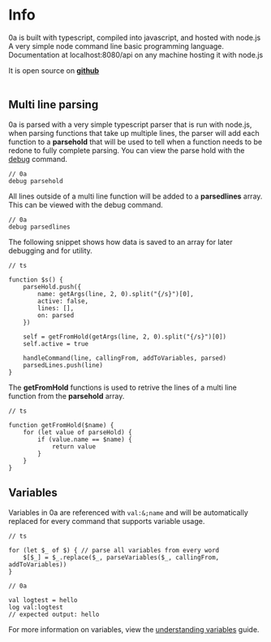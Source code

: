 # Info

0a is built with typescript, compiled into javascript, and hosted with node.js
A very simple node command line basic programming language. Documentation at localhost:8080/api on any machine hosting it with node.js 

It is open source on **[github](https://github.com/0aoq/0a-Parser)**
<br><br>

## Multi line parsing

0a is parsed with a very simple typescript parser that is run with node.js, when parsing functions that take up multiple lines, the parser will add each function to a **parsehold** that will be used to tell when a function needs to be redone to fully complete parsing. You can view the parse hold with the [debug](/https://0aoq.github.io/0aInterpreter/index.html?md/api/keywords/debug.md) command.

```
// 0a
debug parsehold
```

All lines outside of a multi line function will be added to a **parsedlines** array. This can be viewed with the debug command.

```
// 0a
debug parsedlines
```

The following snippet shows how data is saved to an array for later debugging and for utility.

```
// ts

function $s() {
    parseHold.push({
        name: getArgs(line, 2, 0).split("{/s}")[0],
        active: false,
        lines: [],
        on: parsed
    })

    self = getFromHold(getArgs(line, 2, 0).split("{/s}")[0])
    self.active = true

    handleCommand(line, callingFrom, addToVariables, parsed)
    parsedLines.push(line)
}
```

The **getFromHold** functions is used to retrive the lines of a multi line function from the **parsehold** array.

```
// ts

function getFromHold($name) {
    for (let value of parseHold) {
        if (value.name == $name) {
            return value
        }
    }
}
```

## Variables

Variables in 0a are referenced with `val:&;name` and will be automatically replaced for every command that supports variable usage.

```
// ts

for (let $_ of $) { // parse all variables from every word
    $[$_] = $_.replace($_, parseVariables($_, callingFrom, addToVariables))
}
```

```
// 0a

val logtest = hello
log val:logtest
// expected output: hello
```

For more information on variables, view the [understanding variables](/https://0aoq.github.io/0aInterpreter/index.html?md/guides/variables.md) guide.

<br><br>